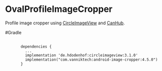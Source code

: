 # OvalProfileImageCropper
 
Profile image cropper using [CircleImageView](https://github.com/hdodenhof/CircleImageView) and [CanHub](https://github.com/CanHub/Android-Image-Cropper).

#Gradle
<pre>
    <code>
       dependencies {
         ...
         implementation 'de.hdodenhof:circleimageview:3.1.0'
         implementation("com.vanniktech:android-image-cropper:4.5.0")
       }
    </code>
</pre>
